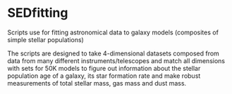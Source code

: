 # SEDfitting
Scripts use for fitting astronomical data to galaxy models (composites of simple stellar populations)

The scripts are designed to take 4-dimensional datasets composed from data from many different instruments/telescopes and match all dimensions with sets for 50K models to figure out information about the stellar population age of a galaxy, its star formation rate and make robust measurements of total stellar mass, gas mass and dust mass.
